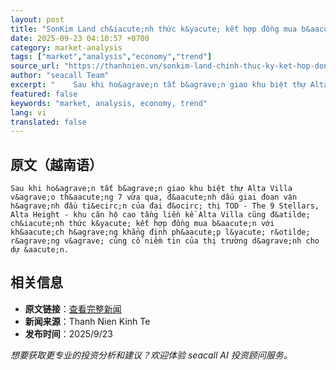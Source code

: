 ```yaml
---
layout: post
title: "SonKim Land ch&iacute;nh thức k&yacute; kết hợp đồng mua b&aacute;n căn hộ Alta Height tại The 9 Stellars"
date: 2025-09-23 04:10:57 +0700
category: market-analysis
tags: ["market","analysis","economy","trend"]
source_url: "https://thanhnien.vn/sonkim-land-chinh-thuc-ky-ket-hop-dong-mua-ban-can-ho-alta-height-tai-the-9-stellars-185250923103054344.htm"
author: "seacall Team"
excerpt: "    Sau khi ho&agrave;n tất b&agrave;n giao khu biệt thự Alta Villa v&agrave;o th&aacute;ng 7 vừa qua, đ&aacute;nh dấu giai đoạn vận h&agrave;nh đầu ti&ecirc;n của đại đ&ocirc; thị TOD - The 9 Stellar..."
featured: false
keywords: "market, analysis, economy, trend"
lang: vi
translated: false
---
```


## 原文（越南语）

    Sau khi ho&agrave;n tất b&agrave;n giao khu biệt thự Alta Villa v&agrave;o th&aacute;ng 7 vừa qua, đ&aacute;nh dấu giai đoạn vận h&agrave;nh đầu ti&ecirc;n của đại đ&ocirc; thị TOD - The 9 Stellars, Alta Height - khu căn hộ cao tầng liền kề Alta Villa cũng đ&atilde; ch&iacute;nh thức k&yacute; kết hợp đồng mua b&aacute;n với kh&aacute;ch h&agrave;ng khẳng định ph&aacute;p l&yacute; r&otilde; r&agrave;ng v&agrave; củng cố niềm tin của thị trường d&agrave;nh cho dự &aacute;n.

## 相关信息

- **原文链接**：[查看完整新闻](https://thanhnien.vn/sonkim-land-chinh-thuc-ky-ket-hop-dong-mua-ban-can-ho-alta-height-tai-the-9-stellars-185250923103054344.htm)
- **新闻来源**：Thanh Nien Kinh Te
- **发布时间**：2025/9/23

*想要获取更专业的投资分析和建议？欢迎体验 seacall AI 投资顾问服务。*
